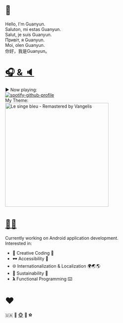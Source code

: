 # 👋
Hello, I'm Guanyun.  
Saluton, mi estas Guanyun.  
Salut, je suis Guanyun.  
Привіт, я Guanyun.  
Moi, olen Guanyun.  
你好，我是Guanyun。

# [🎧 & 🔈](https://open.spotify.com/user/11a9lcuiekxc39hky9zd2hlrd?si=384b2dd480044d57)
▶ Now playing:  
[![spotify-github-profile](https://spotify-github-profile.vercel.app/api/view?uid=11a9lcuiekxc39hky9zd2hlrd&cover_image=true&theme=compact&show_offline=false&background_color=121212)](https://spotify-github-profile.vercel.app/api/view?uid=11a9lcuiekxc39hky9zd2hlrd&redirect=true)  
My Theme:  
<a href="https://open.spotify.com/track/4QNTuaDSBZTg7sKEF8zXf4?si=cec057f709894f19">
    <img src="https://i.scdn.co/image/ab67616d0000b273b2b4c7a5658490324b29a28f" alt="Le singe bleu - Remastered by Vangelis" height="333">
</a>

# [🧑‍💻](https://www.linkedin.com/in/guanyun-lu/)
Currently working on Android application development.  
Interested in:
- 🎨 Creative Coding 🎵
- 🕶️ Accessibility 🦻
- 🌐 Internationalization & Localization 🌍🌏🌎
- 🌲 Sustainability 🌻
- 𝝺 Functional Programming ⌨️

# ❤️
🇺🇦 🥊 [🐵](https://www.google.com/search?q=nasalis+larvatus) 🏓 ⚽️
